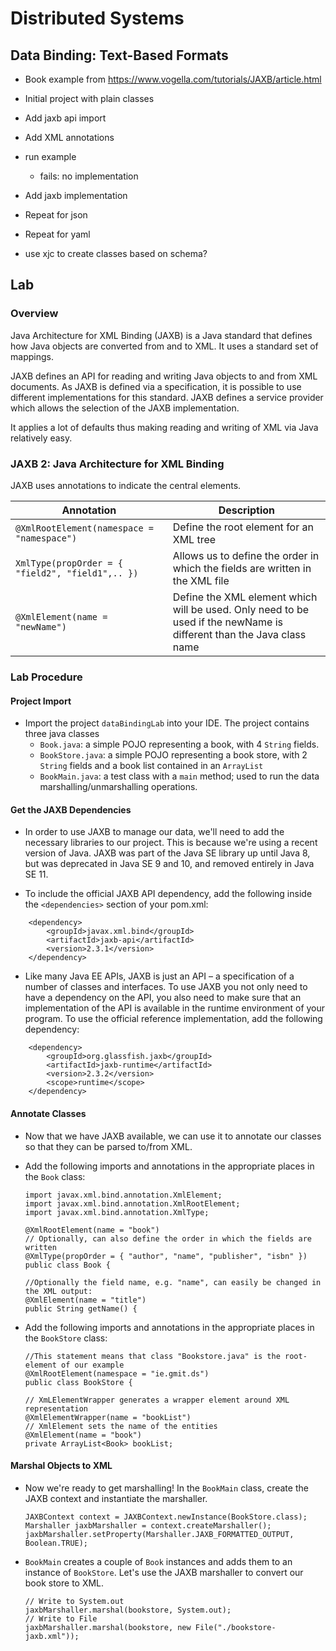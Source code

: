 # Distributed Systems
## Data Binding: Text-Based Formats
- Book example from https://www.vogella.com/tutorials/JAXB/article.html

- Initial project with plain classes
- Add jaxb api import
- Add XML annotations
- run example
    - fails: no implementation
- Add jaxb implementation

- Repeat for json
- Repeat for yaml
- use xjc to create classes based on schema?

## Lab
### Overview
Java Architecture for XML Binding (JAXB) is a Java standard that defines how Java objects are converted from and to XML. It uses a standard set of mappings.

JAXB defines an API for reading and writing Java objects to and from XML documents.
As JAXB is defined via a specification, it is possible to use different implementations for this standard. JAXB defines a service provider which allows the selection of the JAXB implementation.

It applies a lot of defaults thus making reading and writing of XML via Java relatively easy.

### JAXB 2: Java Architecture for XML Binding
JAXB uses annotations to indicate the central elements.


| Annotation | Description |
| --------- | ---------- |
| ``@XmlRootElement(namespace = "namespace")``  |  Define the root element for an XML tree |
| `XmlType(propOrder = { "field2", "field1",.. })`  |  Allows us to define the order in which the fields are written in the XML file |
| `@XmlElement(name = "newName")`  |  Define the XML element which will be used. Only need to be used if the newName is different than the Java class name |

### Lab Procedure
#### Project Import
- Import the project `dataBindingLab` into your IDE.
The project contains three java classes
    - `Book.java`: a simple POJO representing a book, with 4 `String` fields.
    - `BookStore.java`: a simple POJO representing a book store, with 2 `String` fields and a book list contained in an `ArrayList`
    - `BookMain.java`: a test class with a `main` method; used to run the data marshalling/unmarshalling operations.

#### Get the JAXB Dependencies
- In order to use JAXB to manage our data, we'll need to add the necessary libraries to our project. This is because we're using a recent version of Java. JAXB was part of the Java SE library up until Java 8, but was deprecated in Java SE 9 and 10, and removed entirely in Java SE 11.

- To include the official JAXB API dependency, add the following inside the `<dependencies>` section of your pom.xml:
```
    <dependency>
        <groupId>javax.xml.bind</groupId>
        <artifactId>jaxb-api</artifactId>
        <version>2.3.1</version>
    </dependency>
```
- Like many Java EE APIs, JAXB is just an API – a specification of a number of classes and interfaces. To use JAXB you not only need to have a dependency on the API, you also need to make sure that an implementation of the API is available in the runtime environment of your program. To use the official reference implementation, add the following dependency:
```
    <dependency>
        <groupId>org.glassfish.jaxb</groupId>
        <artifactId>jaxb-runtime</artifactId>
        <version>2.3.2</version>
        <scope>runtime</scope>
    </dependency>
```
#### Annotate Classes
- Now that we have JAXB available, we can use it to annotate our classes so that they can be parsed to/from XML.
- Add the following imports and annotations in the appropriate places in the `Book` class:
    ```
    import javax.xml.bind.annotation.XmlElement;
    import javax.xml.bind.annotation.XmlRootElement;
    import javax.xml.bind.annotation.XmlType;
    ```
    ```
    @XmlRootElement(name = "book")
    // Optionally, can also define the order in which the fields are written
    @XmlType(propOrder = { "author", "name", "publisher", "isbn" })
    public class Book {
    ```

    ```
    //Optionally the field name, e.g. "name", can easily be changed in the XML output:
    @XmlElement(name = "title")
    public String getName() {
    ```
- Add the following imports and annotations in the appropriate places in the `BookStore` class:
    ```
    //This statement means that class "Bookstore.java" is the root-element of our example
    @XmlRootElement(namespace = "ie.gmit.ds")
    public class BookStore {
    ```
    ```
    // XmLElementWrapper generates a wrapper element around XML representation
    @XmlElementWrapper(name = "bookList")
    // XmlElement sets the name of the entities
    @XmlElement(name = "book")
    private ArrayList<Book> bookList;
    ```
#### Marshal Objects to XML
- Now we're ready to get marshalling! In the `BookMain` class, create the JAXB context and instantiate the marshaller.
    ```
    JAXBContext context = JAXBContext.newInstance(BookStore.class);
    Marshaller jaxbMarshaller = context.createMarshaller();
    jaxbMarshaller.setProperty(Marshaller.JAXB_FORMATTED_OUTPUT, Boolean.TRUE);
    ```
- `BookMain` creates a couple of `Book` instances and adds them to an instance of `BookStore`. Let's use the JAXB marshaller to convert our book store to XML.
    ```
    // Write to System.out
    jaxbMarshaller.marshal(bookstore, System.out);
    // Write to File
    jaxbMarshaller.marshal(bookstore, new File("./bookstore-jaxb.xml"));
    ```
